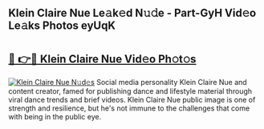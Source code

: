 ## Klein Claire Nue Le𝚊k𝚎d N𝚞𝚍e - Part-GyH Vid𝚎o Le𝚊ks Photos eyUqK

# <h2><a href="http://fb39dw.evod.top/?m=Klein+Claire+Nue">🔗 👉🔴 Klein Claire Nue Vid𝚎o Ph𝚘t𝚘s</a></h2>

[![Klein Claire Nue N𝚞d𝚎s](https://i.imgur.com/8V9OHl7.gif)](http://fb39dw.evod.top/?m=Klein+Claire+Nue)
Social media personality Klein Claire Nue and content creator, famed for publishing dance and lifestyle material through viral dance trends and brief videos. Klein Claire Nue public image is one of strength and resilience, but he's not immune to the challenges that come with being in the public eye. 
